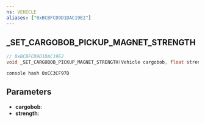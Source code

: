 ```yaml
---
ns: VEHICLE
aliases: ["0xBCBFCD9D1DAC19E2"]
---
```

## _SET_CARGOBOB_PICKUP_MAGNET_STRENGTH

```c
// 0xBCBFCD9D1DAC19E2
void _SET_CARGOBOB_PICKUP_MAGNET_STRENGTH(Vehicle cargobob, float strength);
```

```
console hash 0xCC3CF97D  
```

## Parameters
* **cargobob**: 
* **strength**: 

